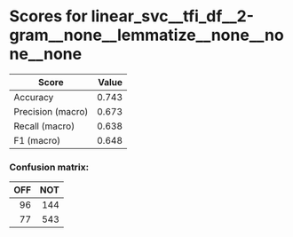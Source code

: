 # Scores for linear_svc__tfi_df__2-gram__none__lemmatize__none__none__none
|      Score      |Value|
|-----------------|----:|
|Accuracy         |0.743|
|Precision (macro)|0.673|
|Recall (macro)   |0.638|
|F1 (macro)       |0.648|

### Confusion matrix:
|OFF|NOT|
|--:|--:|
| 96|144|
| 77|543|
